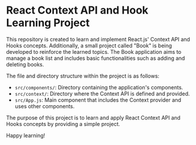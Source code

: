# React Context API and Hook Learning Project

This repository is created to learn and implement React.js' Context API and Hooks concepts. Additionally, a small project called "Book" is being developed to reinforce the learned topics. The Book application aims to manage a book list and includes basic functionalities such as adding and deleting books.

The file and directory structure within the project is as follows:

- `src/components/`: Directory containing the application's components.
- `src/context/`: Directory where the Context API is defined and provided.
- `src/App.js`: Main component that includes the Context provider and uses other components.

The purpose of this project is to learn and apply React Context API and Hooks concepts by providing a simple project. 

Happy learning!